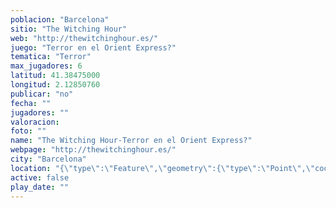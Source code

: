 ```yaml
---
poblacion: "Barcelona"
sitio: "The Witching Hour"
web: "http://thewitchinghour.es/"
juego: "Terror en el Orient Express?"
tematica: "Terror"
max_jugadores: 6
latitud: 41.38475000
longitud: 2.12850760
publicar: "no"
fecha: ""
jugadores: ""
valoracion: 
foto: ""
name: "The Witching Hour-Terror en el Orient Express?"
webpage: "http://thewitchinghour.es/"
city: "Barcelona"
location: "{\"type\":\"Feature\",\"geometry\":{\"type\":\"Point\",\"coordinates\":[\"41,38475000\",\"2,12850760\"]}}"
active: false
play_date: ""
---
```

